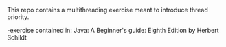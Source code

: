 This repo contains a multithreading exercise meant to introduce thread priority.

-exercise contained in: 
Java: A Beginner's guide: Eighth Edition by Herbert Schildt
